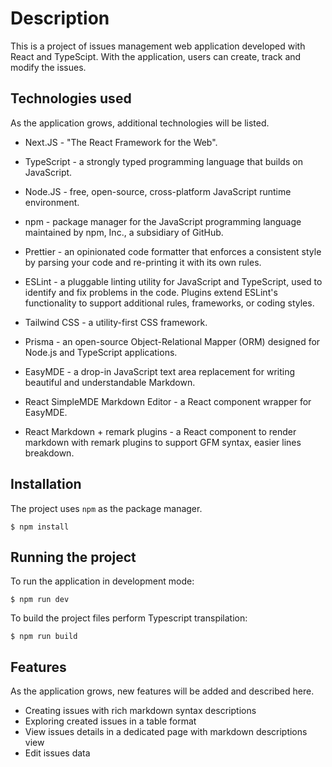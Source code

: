 # Description

This is a project of issues management web application developed with React and TypeScipt. With the application, users can create, track and modify the issues.

## Technologies used

As the application grows, additional technologies will be listed.

- Next.JS - "The React Framework for the Web".

- TypeScript - a strongly typed programming language that builds on JavaScript.

- Node.JS - free, open-source, cross-platform JavaScript runtime environment.

- npm - package manager for the JavaScript programming language maintained by npm, Inc., a subsidiary of GitHub.

- Prettier - an opinionated code formatter that enforces a consistent style by parsing your code and re-printing it with its own rules.

- ESLint - a pluggable linting utility for JavaScript and TypeScript, used to identify and fix problems in the code. Plugins extend ESLint's functionality to support additional rules, frameworks, or coding styles.

- Tailwind CSS - a utility-first CSS framework.

- Prisma - an open-source Object-Relational Mapper (ORM) designed for Node.js and TypeScript applications.

- EasyMDE - a drop-in JavaScript text area replacement for writing beautiful and understandable Markdown.

- React SimpleMDE Markdown Editor -  a React component wrapper for EasyMDE.

- React Markdown + remark plugins - a React component to render markdown with remark plugins to support GFM syntax, easier lines breakdown.

## Installation

The project uses `npm` as the package manager.

```shell
$ npm install
```

## Running the project

To run the application in development mode:

```shell
$ npm run dev
```

To build the project files perform Typescript transpilation:

```shell
$ npm run build
```

## Features

As the application grows, new features will be added and described here.

- Creating issues with rich markdown syntax descriptions
- Exploring created issues in a table format
- View issues details in a dedicated page with markdown descriptions view
- Edit issues data
